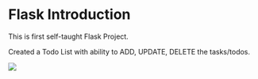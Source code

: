 # Flask Introduction

This is first self-taught Flask Project.

Created a Todo List with ability to ADD, UPDATE, DELETE the tasks/todos.

![](FlaskIntro.gif)
